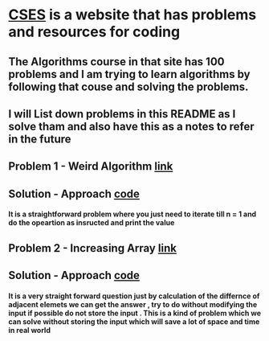 # [CSES](https://cses.fi/) is a website that has problems and resources for coding

## The Algorithms course in that site has 100 problems and I am trying to learn algorithms by following that couse and solving the problems.

## I will List down problems in this README as I solve tham and also have this as a notes to refer in the future


## Problem 1 - Weird Algorithm [link](https://cses.fi/alon/task/1068)
## Solution - Approach [code](https://github.com/kirankumar2079/competivtive-programming/blob/master/cses/algorithms/weird_algorithm.cpp)
#### It is a straightforward problem where you just need to iterate till n = 1 and do the opeartion as insructed and print the value


## Problem 2 - Increasing Array [link](https://cses.fi/alon/task/1094/)
## Solution  - Approach [code](https://github.com/kirankumar2079/competivtive-programming/blob/master/cses/algorithms/increasing_array.cpp)
#### It is a very straight forward question just by calculation of the differnce of adjacent elemets we can get the answer , try to do without modifying the input if possible do not store the input . This is a kind of problem which we can solve without storing the input which will save a lot of space and time in real world 